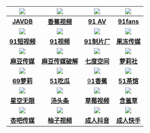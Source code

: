 
| [![](https://s1.imagehub.cc/images/2023/06/05/javdb.png)](https://jav009.app) | [![](https://s1.imagehub.cc/images/2023/06/05/x1j.png)](https://ZBMXKF.xjxj.tv/?inviteCode=ZBMXKF) | [![](https://s1.imagehub.cc/images/2023/06/05/91AV.png)](https://mv.aff007.fun/chan-1383/aff-bwA59) | [![](https://s1.imagehub.cc/images/2023/06/05/fans.png)](https://fans.app002.live/aff-dzhi) |
|:-----------------:|:---------------------:|:----------------------:|:---------------------------:|
| [**JAVDB**](https://jav009.app)  | [**香蕉视频**](https://ZBMXKF.xjxj.tv/?inviteCode=ZBMXKF)  |[**91 AV**](https://mv.aff007.fun/chan-1383/aff-bwA59)|[**91fans**](https://fans.app002.live/aff-dzhi)|
| [![](https://s1.imagehub.cc/images/2023/06/05/91dsp.png)](https://dsp.aff007.fun/aff-gxv7Y) | [![](https://s1.imagehub.cc/images/2023/06/05/91sp.png)](https://app.dsly.site/i-SNXIP4) | [![](https://s1.imagehub.cc/images/2023/06/05/91zpc.png)](https://zpc.aff007.fun/?code=rSj&amp;c=1603) | [![](https://s1.imagehub.cc/images/2023/06/05/gdcm.png)](https://gd.app002.live/?code=cWK&amp;c=1603) |
| [**91短视频**](https://dsp.aff007.fun/aff-gxv7Y) | [**91视频**](https://app.dsly.site/i-SNXIP4) | [**91制片厂**](https://zpc.aff007.fun/?code=rSj&amp;c=1603) | [**果冻传媒**](https://gd.app002.live/?code=cWK&amp;c=1603) |
| [![](https://s1.imagehub.cc/images/2023/06/05/mdcm.png)](https://madou1.com/) | [![](https://s1.imagehub.cc/images/2023/06/05/mdpj.png)](https://mod.app004.com/?code=VXE) | [![](https://s1.imagehub.cc/images/2023/06/05/7du.png)](https://sn.app002.live/af/aghu) | [![](https://s1.imagehub.cc/images/2023/06/05/lls1.png)](https://lsndfd.com/?_chan=ofrr1ll) |
| [**麻豆传媒**](https://madou1.com/) | [**麻豆传媒破解**](https://mod.app004.com/?code=VXE) | [**七度空间**](https://sn.app002.live/af/aghu) | [**萝莉社**](https://lsndfd.com/?_chan=ofrr1ll) |
| [![](https://s1.imagehub.cc/images/2023/06/05/69ll.png)](https://69luolic.com?us=W22W5F) | [![](https://s1.imagehub.cc/images/2023/06/05/51chigua.png)](https://aff.cggo.life/?code=ah6W&amp;c=1603) | [![](https://s1.imagehub.cc/images/2023/06/05/91xj.png)](https://xj4an.com/?_chan=ofrr1xj) | [![](https://s1.imagehub.cc/images/2023/06/05/51cg.png)](https://cg.aff007.fun/?code=GGGY) |
| [**69萝莉**](https://69luolic.com?us=W22W5F)  | [**51吃瓜**](https://aff.cggo.life/?code=ah6W&amp;c=1603) | [9**1香蕉**](https://xj4an.com/?_chan=ofrr1xj) | [**51茶馆**](https://cg.aff007.fun/?code=GGGY) |
| [![](https://s1.imagehub.cc/images/2023/06/05/xkwx.png)](https://xkvdf6q.me/?_c=ofrr1xk) | [![](https://s1.imagehub.cc/images/2023/06/05/ttt.png)](https://ttt.aff007.fun/chan/a10652/asZ5e) | [![](https://s1.imagehub.cc/images/2023/06/05/cmsp.png)](https://cmx43jftka.com/?ch=ofrr1cm) | [![](https://s1.imagehub.cc/images/2023/06/05/hxc.png)](https://www.koray.vip/?id=39261699) |
| [**星空无限**](https://xkvdf6q.me/?_c=ofrr1xk) | [**汤头条**](https://ttt.aff007.fun/chan/a10652/asZ5e) | [**草莓视频**](https://cmx43jftka.com/?ch=ofrr1cm) | [**含羞草**](https://www.koray.vip/?id=39261699) |
| [![](https://s1.imagehub.cc/images/2023/06/05/xb.png)](https://xscxv2.com/?_c=ofrr1xb) | [![](https://s1.imagehub.cc/images/2023/06/05/yzsp.png)](https://yhy.app002.live/?code=b2bF) | [![](https://s1.imagehub.cc/images/2023/06/05/crdy.png)](https://d.win1s.net/?ch=tdy1638) | [![](https://s1.imagehub.cc/images/2023/06/05/crks.png)](https://ks.aff007.biz/chan/k10586/bVkzF) |
| [**杏吧传媒**](https://xscxv2.com/?_c=ofrr1xb) | [**柚子视频**](https://yhy.app002.live/?code=b2bF) | [**成人抖音**](https://d.win1s.net/?ch=tdy1638) | [**成人快手**](https://ks.aff007.biz/chan/k10586/bVkzF) |

